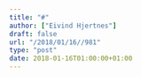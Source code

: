 ```yaml
---
title: "#"
author: ["Eivind Hjertnes"]
draft: false
url: "/2018/01/16//981"
type: "post"
date: 2018-01-16T01:00:00+01:00
---
```

